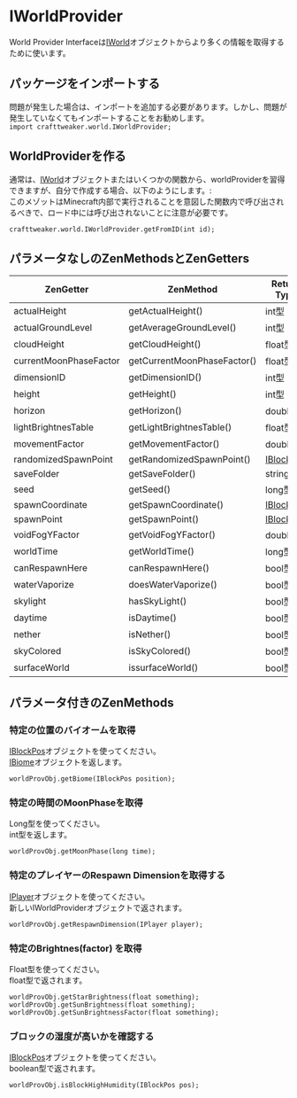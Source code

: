 # IWorldProvider

World Provider Interfaceは[IWorld](/Vanilla/World/IWorld/)オブジェクトからより多くの情報を取得するために使います。

## パッケージをインポートする

問題が発生した場合は、インポートを追加する必要があります。しかし、問題が発生していなくてもインポートすることをお勧めします。  
`import crafttweaker.world.IWorldProvider;`

## WorldProviderを作る

通常は、[IWorld](/Vanilla/World/IWorld/)オブジェクトまたはいくつかの関数から、worldProviderを習得できますが、自分で作成する場合、以下のようにします。:  
このメゾットはMinecraft内部で実行されることを意図した関数内で呼び出されるべきで、ロード中には呼び出されないことに注意が必要です。

```zenscript
crafttweaker.world.IWorldProvider.getFromID(int id);
```

## パラメータなしのZenMethodsとZenGetters

| ZenGetter              | ZenMethod                   | Return Type                            |
| ---------------------- | --------------------------- | -------------------------------------- |
| actualHeight           | getActualHeight()           | int型                                   |
| actualGroundLevel      | getAverageGroundLevel()     | int型                                   |
| cloudHeight            | getCloudHeight()            | float型                                 |
| currentMoonPhaseFactor | getCurrentMoonPhaseFactor() | float型                                 |
| dimensionID            | getDimensionID()            | int型                                   |
| height                 | getHeight()                 | int型                                   |
| horizon                | getHorizon()                | double型                                |
| lightBrightnesTable    | getLightBrightnesTable()    | float型[]                               |
| movementFactor         | getMovementFactor()         | double型                                |
| randomizedSpawnPoint   | getRandomizedSpawnPoint()   | [IBlockPos](/Vanilla/World/IBlockPos/) |
| saveFolder             | getSaveFolder()             | string                                 |
| seed                   | getSeed()                   | long型                                  |
| spawnCoordinate        | getSpawnCoordinate()        | [IBlockPos](/Vanilla/World/IBlockPos/) |
| spawnPoint             | getSpawnPoint()             | [IBlockPos](/Vanilla/World/IBlockPos/) |
| voidFogYFactor         | getVoidFogYFactor()         | double型                                |
| worldTime              | getWorldTime()              | long型                                  |
| canRespawnHere         | canRespawnHere()            | bool型                                  |
| waterVaporize          | doesWaterVaporize()         | bool型                                  |
| skylight               | hasSkyLight()               | bool型                                  |
| daytime                | isDaytime()                 | bool型                                  |
| nether                 | isNether()                  | bool型                                  |
| skyColored             | isSkyColored()              | bool型                                  |
| surfaceWorld           | issurfaceWorld()            | bool型                                  |

## パラメータ付きのZenMethods

### 特定の位置のバイオームを取得

[IBlockPos](/Vanilla/World/IBlockPos/)オブジェクトを使ってください。  
[IBiome](/Vanilla/Biomes/IBiome/)オブジェクトを返します。

```zenscript
worldProvObj.getBiome(IBlockPos position);
```

### 特定の時間のMoonPhaseを取得

Long型を使ってください。  
int型を返します。

```zenscript
worldProvObj.getMoonPhase(long time);
```

### 特定のプレイヤーのRespawn Dimensionを取得する

[IPlayer](/Vanilla/Players/IPlayer/)オブジェクトを使ってください。  
新しいIWorldProviderオブジェクトで返されます。

```zenscript
worldProvObj.getRespawnDimension(IPlayer player);
```

### 特定のBrightnes(factor) を取得

Float型を使ってください。  
float型で返されます。

```zenscript
worldProvObj.getStarBrightness(float something);
worldProvObj.getSunBrightness(float something);
worldProvObj.getSunBrightnessFactor(float something);
```

### ブロックの湿度が高いかを確認する

[IBlockPos](/Vanilla/World/IBlockPos/)オブジェクトを使ってください。  
boolean型で返されます。

```zenscript
worldProvObj.isBlockHighHumidity(IBlockPos pos);
```
